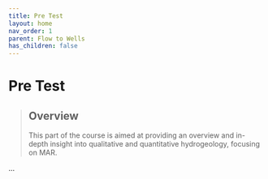 ```yaml
---
title: Pre Test
layout: home
nav_order: 1
parent: Flow to Wells
has_children: false
---
```


<script
  src="https://cdn.mathjax.org/mathjax/latest/MathJax.js?config=TeX-AMS-MML_HTMLorMML"
  type="text/javascript">
</script>

# Pre Test


> ## Overview
>
> This part of the course is aimed at providing an overview and in-depth insight into qualitative and quantitative hydrogeology, focusing on MAR.

...
